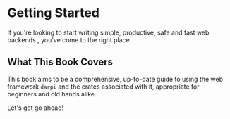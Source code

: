 # Getting Started

If you're looking to start writing simple, productive, safe and fast web backends
, you've come to the right place.

## What This Book Covers

This book aims to be a comprehensive, up-to-date guide to using the web
framework `darpi` and the crates associated with it, appropriate for beginners and old hands alike.

Let's get go ahead!
